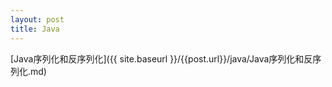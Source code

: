 ```yaml
---
layout: post
title: Java 
---
```

[Java序列化和反序列化]({{ site.baseurl }}/{{post.url}}/java/Java序列化和反序列化.md)